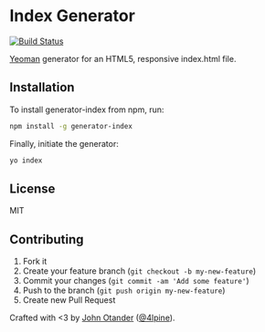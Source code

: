# Index Generator

[![Build Status](https://secure.travis-ci.org/johnotander/generator-index.png?branch=master)](https://travis-ci.org/johnotander/generator-index)

[Yeoman](http://yeoman.io) generator for an HTML5, responsive index.html file.

## Installation

To install generator-index from npm, run:

```bash
npm install -g generator-index
```

Finally, initiate the generator:

```bash
yo index
```

## License

MIT

## Contributing

1. Fork it
2. Create your feature branch (`git checkout -b my-new-feature`)
3. Commit your changes (`git commit -am 'Add some feature'`)
4. Push to the branch (`git push origin my-new-feature`)
5. Create new Pull Request

Crafted with <3 by [John Otander](http://johnotander.com) ([@4lpine](https://twitter.com/4lpine)).
